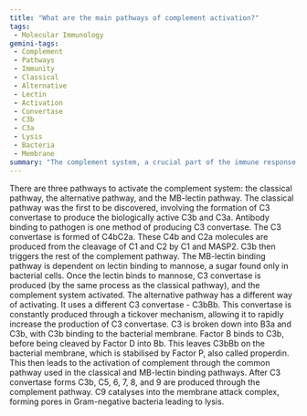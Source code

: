 ```yaml
---
title: "What are the main pathways of complement activation?"
tags:
 - Molecular Immunology
gemini-tags:
 - Complement
 - Pathways
 - Immunity
 - Classical
 - Alternative
 - Lectin
 - Activation
 - Convertase
 - C3b
 - C3a
 - Lysis
 - Bacteria
 - Membrane
summary: "The complement system, a crucial part of the immune response, is activated via three distinct pathways – classical, MB-lectin, and alternative – all converging to form C3 convertase, ultimately leading to the formation of the membrane attack complex and pathogen lysis."
---
```

There are three pathways to activate the complement system: the classical pathway, the alternative pathway, and the MB-lectin pathway. 
The classical pathway was the first to be discovered, involving the formation of C3 convertase to produce the biologically active C3b and C3a. Antibody binding to pathogen is one method of producing C3 convertase. The C3 convertase is formed of C4bC2a. These C4b and C2a molecules are produced from the cleavage of C1 and C2 by C1 and MASP2. C3b then triggers the rest of the complement pathway. 
The MB-lectin binding pathway is dependent on lectin binding to mannose, a sugar found only in bacterial cells. Once the lectin binds to mannose, C3 convertase is produced (by the same process as the classical pathway), and the complement system activated. 
The alternative pathway has a different way of activating. It uses a different C3 convertase - C3bBb. This convertase is constantly produced through a tickover mechanism, allowing it to rapidly increase the production of C3 convertase. C3 is broken down into B3a and C3b, with C3b binding to the bacterial membrane. Factor B binds to C3b, before being cleaved by Factor D into Bb. This leaves C3bBb on the bacterial membrane, which is stabilised by Factor P, also called properdin. This then leads to the activation of complement through the common pathway used in the classical and MB-lectin binding pathways. 
After C3 convertase forms C3b, C5, 6, 7, 8, and 9 are produced through the complement pathway. C9 catalyses into the membrane attack complex, forming pores in Gram-negative bacteria leading to lysis.